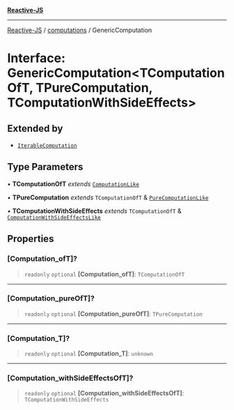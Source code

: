 [**Reactive-JS**](../../README.md)

***

[Reactive-JS](../../README.md) / [computations](../README.md) / GenericComputation

# Interface: GenericComputation\<TComputationOfT, TPureComputation, TComputationWithSideEffects\>

## Extended by

- [`IterableComputation`](../Iterable/interfaces/IterableComputation.md)

## Type Parameters

• **TComputationOfT** *extends* [`ComputationLike`](ComputationLike.md)

• **TPureComputation** *extends* `TComputationOfT` & [`PureComputationLike`](PureComputationLike.md)

• **TComputationWithSideEffects** *extends* `TComputationOfT` & [`ComputationWithSideEffectsLike`](ComputationWithSideEffectsLike.md)

## Properties

### \[Computation\_ofT\]?

> `readonly` `optional` **\[Computation\_ofT\]**: `TComputationOfT`

***

### \[Computation\_pureOfT\]?

> `readonly` `optional` **\[Computation\_pureOfT\]**: `TPureComputation`

***

### \[Computation\_T\]?

> `readonly` `optional` **\[Computation\_T\]**: `unknown`

***

### \[Computation\_withSideEffectsOfT\]?

> `readonly` `optional` **\[Computation\_withSideEffectsOfT\]**: `TComputationWithSideEffects`
